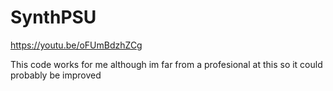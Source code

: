 # SynthPSU
https://youtu.be/oFUmBdzhZCg

This code works for me although im far from a profesional at this so it could probably be improved
